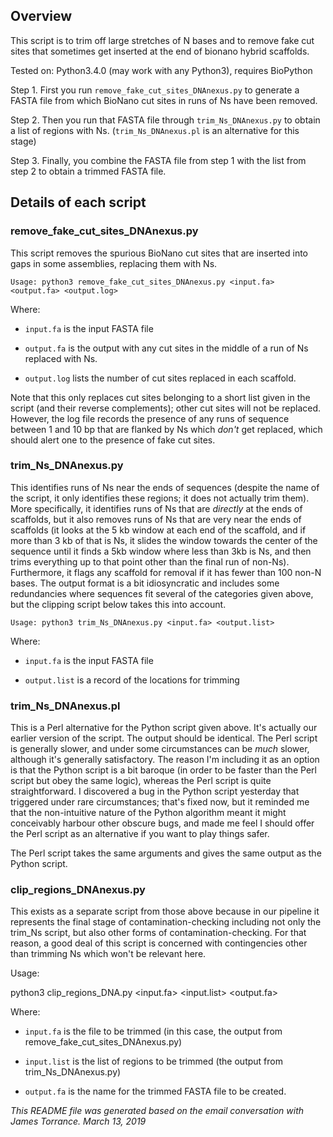 ## Overview

This script is to trim off large stretches of N bases and to remove fake cut sites that sometimes get inserted at the end of bionano hybrid scaffolds.

Tested on: Python3.4.0 (may work with any Python3), requires BioPython

Step 1. First you run `remove_fake_cut_sites_DNAnexus.py` to generate a FASTA 
file from which BioNano cut sites in runs of Ns have been removed.

Step 2. Then you run that FASTA file through `trim_Ns_DNAnexus.py` to obtain a 
list of regions with Ns. (`trim_Ns_DNAnexus.pl` is an alternative for this stage)

Step 3. Finally, you combine the FASTA file from step 1 with the list from step 2 to obtain a trimmed FASTA file.


## Details of each script


### remove_fake_cut_sites_DNAnexus.py

This script removes the spurious BioNano cut sites that are inserted 
into gaps in some assemblies, replacing them with Ns.

```
Usage: python3 remove_fake_cut_sites_DNAnexus.py <input.fa> <output.fa> <output.log>
```

Where:

* `input.fa` is the input FASTA file

* `output.fa` is the output with any cut sites in the middle of a run of 
Ns replaced with Ns.

* `output.log` lists the number of cut sites replaced in each scaffold.

Note that this only replaces cut sites belonging to a short list given 
in the script (and their reverse complements); other cut sites will not 
be replaced. However, the log file records the presence of any runs of 
sequence between 1 and 10 bp that are flanked by Ns which *don't* get 
replaced, which should alert one to the presence of fake cut sites.



### trim_Ns_DNAnexus.py

This identifies runs of Ns near the ends of sequences (despite the name 
of the script, it only identifies these regions; it does not actually 
trim them). More specifically, it identifies runs of Ns that are 
*directly* at the ends of scaffolds, but it also removes runs of Ns that 
are very near the ends of scaffolds (it looks at the 5 kb window at each 
end of the scaffold, and if more than 3 kb of that is Ns, it slides the 
window towards the center of the sequence until it finds a 5kb window 
where less than 3kb is Ns, and then trims everything up to that point 
other than the final run of non-Ns). Furthermore, it flags any scaffold 
for removal if it has fewer than 100 non-N bases. The output format is a 
bit idiosyncratic and includes some redundancies where sequences fit 
several of the categories given above, but the clipping script below 
takes this into account.

```
Usage: python3 trim_Ns_DNAnexus.py <input.fa> <output.list>
```

Where:

* `input.fa` is the input FASTA file

* `output.list` is a record of the locations for trimming

### trim_Ns_DNAnexus.pl

This is a Perl alternative for the Python script given above. It's 
actually our earlier version of the script. The output should be 
identical. The Perl script is generally slower, and under some 
circumstances can be *much* slower, although it's generally 
satisfactory. The reason I'm including it as an option is that the 
Python script is a bit baroque (in order to be faster than the Perl 
script but obey the same logic), whereas the Perl script is quite 
straightforward. I discovered a bug in the Python script yesterday that 
triggered under rare circumstances; that's fixed now, but it reminded me 
that the non-intuitive nature of the Python algorithm meant it might 
conceivably harbour other obscure bugs, and made me feel I should offer 
the Perl script as an alternative if you want to play things safer.

The Perl script takes the same arguments and gives the same output as 
the Python script.

### clip_regions_DNAnexus.py

This exists as a separate script from those above because in our 
pipeline it represents the final stage of contamination-checking 
including not only the trim_Ns script, but also other forms of 
contamination-checking. For that reason, a good deal of this script is 
concerned with contingencies other than trimming Ns which won't be 
relevant here.

Usage:

python3 clip_regions_DNA.py <input.fa> <input.list> <output.fa>

Where:

* `input.fa` is the file to be trimmed (in this case, the output from 
remove_fake_cut_sites_DNAnexus.py)

* `input.list` is the list of regions to be trimmed (the output from 
trim_Ns_DNAnexus.py)

* `output.fa` is the name for the trimmed FASTA file to be created.

*This README file was generated based on the email conversation with James Torrance. March 13, 2019*

